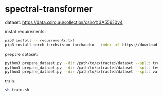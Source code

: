 # spectral-transformer

dataset:
https://data.csiro.au/collection/csiro%3A55630v4

install requirements:

```bash
pip3 install -r requirements.txt
pip3 install torch torchvision torchaudio --index-url https://download.pytorch.org/whl/cu121
```

prepare dataset:
```bash
python3 prepare_dataset.py --dir /path/to/extracted/dataset --split train
python3 prepare_dataset.py --dir /path/to/extracted/dataset --split test
python3 prepare_dataset.py --dir /path/to/extracted/dataset --split val
```

train:
```bash
sh train.sh
```
